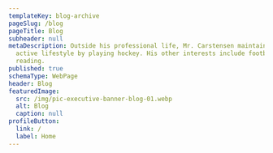 ```yaml
---
templateKey: blog-archive
pageSlug: /blog
pageTitle: Blog
subheader: null
metaDescription: Outside his professional life, Mr. Carstensen maintains an
  active lifestyle by playing hockey. His other interests include football and
  reading.
published: true
schemaType: WebPage
header: Blog
featuredImage:
  src: /img/pic-executive-banner-blog-01.webp
  alt: Blog
  caption: null
profileButton:
  link: /
  label: Home
---
```

